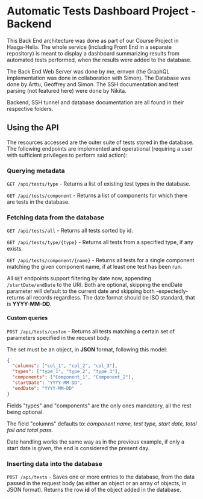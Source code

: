 # Automatic Tests Dashboard Project - Backend
This Back End architecture was done as part of our Course Project in Haaga-Helia. The whole service (including Front End in a separate repository) is meant to display a dashboard summarizing results from automated tests performed, when the results were added to the database.

The Back End Web Server was done by me, ernven (the GraphQL implementation was done in collaboration with Simon).
The Database was done by Arttu, Geoffrey and Simon. The SSH documentation and test parsing (not featured here) were done by Nikita.

Backend, SSH tunnel and database documentation are all found in their respective folders.


## Using the API
The resources accessed are the outer suite of tests stored in the database.
The following endpoints are implemented and operational (requiring a user with sufficient privileges to perform said action):

### Querying metadata
`GET /api/tests/type` - Returns a list of existing test types in the database.

`GET /api/tests/component` - Returns a list of components for which there are tests in the database.

### Fetching data from the database
`GET /api/tests/all` - Returns all tests sorted by id.

`GET /api/tests/type/{type}` - Returns all tests from a specified type, if any exists.

`GET /api/tests/component/{name}` - Returns all tests for a single component matching the given component name, if at least one test has been run.

All `GET` endpoints support filtering by date now, appending `/startDate/endDate` to the URI. Both are optional, skipping the endDate parameter will default to the current date and skipping both -expectedly- returns all records regardless. The date format should be ISO standard, that is **YYYY-MM-DD**.

#### Custom queries
`POST /api/tests/custom` - Returns all tests matching a certain set of parameters specified in the request body.

The set must be an object, in **JSON** format, following this model:

```json
{
  "columns": ["col_1", "col_2", "col_3"],
  "types": ["type_1", "type_2", "type_3"],
  "components": ["Component_1", "Component_2"],
  "startDate": "YYYY-MM-DD",
  "endDate": "YYYY-MM-DD"
}
```

Fields "types" and "components" are the only ones mandatory, all the rest being optional.

The field "columns" defaults to: *component name, test type, start date, total fail and total pass*.

Date handling works the same way as in the previous example, if only a start date is given, the end is considered the present day.


### Inserting data into the database
`POST /api/tests` - Saves one or more entries to the database, from the data passed in the request body (as either an object or an array of objects, in JSON format). Returns the row **id** of the object added in the database.
